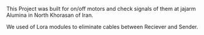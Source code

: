 This Project was built for on/off motors and check signals of them
 at jajarm Alumina in North Khorasan of Iran.
 
 We used of Lora modules to eliminate cables between Reciever and Sender.